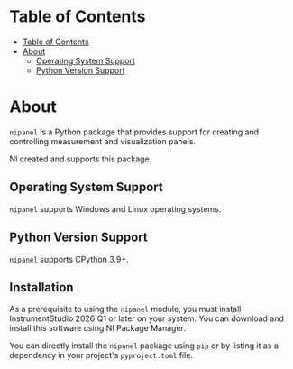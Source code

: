 # Table of Contents

- [Table of Contents](#table-of-contents)
- [About](#about)
  - [Operating System Support](#operating-system-support)
  - [Python Version Support](#python-version-support)

# About

`nipanel` is a Python package that provides support for creating and controlling measurement and visualization panels.

NI created and supports this package.

## Operating System Support

`nipanel` supports Windows and Linux operating systems.

## Python Version Support

`nipanel` supports CPython 3.9+.

## Installation

As a prerequisite to using the `nipanel` module, you must install InstrumentStudio 2026 Q1
or later on your system. You can download and install this software using NI Package Manager.

You can directly install the `nipanel` package using `pip` or by listing it as a
dependency in your project's `pyproject.toml` file.
